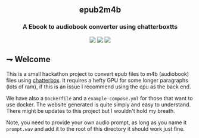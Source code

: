 
<div align="center">

## epub2m4b

### A Ebook to audiobook converter using chatterboxtts

![](https://img.shields.io/badge/docker-2496ED.svg?style=for-the-badge&logoColor=white&logo=docker)
![](https://img.shields.io/badge/htmx-3366CC.svg?style=for-the-badge&logoColor=white&logo=htmx)
![](https://img.shields.io/badge/pytoch-EE4C2C.svg?style=for-the-badge&logoColor=white&logo=pytorch)
</div>

## ⇁  Welcome

This is a small hackathon project to convert epub files to m4b (audiobook) files using [chatterbox](https://github.com/resemble-ai/chatterbox). It requires a hefty GPU for some longer paragraphs (lots of ram), if this is an issue I recommend using the cpu as the back end.

We have also a `Dockerfile` and a `example-compose.yml` for those that want to use docker. The website generated is quite simply and easy to understand. There might be updates to this project but I wouldn't hold my breath.

Note, you need to provide your own audio prompt, as long as you name it `prompt.wav` and add it to the root of this directory it should work just fine.
